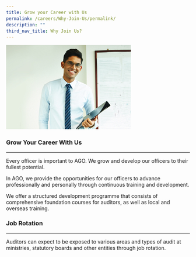 ```yaml
---
title: Grow your Career with Us
permalink: /careers/Why-Join-Us/permalink/
description: ""
third_nav_title: Why Join Us?
---
```

![](/images/grow-your-career-002.jpg)

### Grow Your Career With Us
------------------------

Every officer is important to AGO. We grow and develop our officers to their fullest potential.

In AGO, we provide the opportunities for our officers to advance professionally and personally through continuous training and development.

We offer a structured development programme that consists of comprehensive foundation courses for auditors, as well as local and overseas training.

### Job Rotation
------------

Auditors can expect to be exposed to various areas and types of audit at ministries, statutory boards and other entities through job rotation.